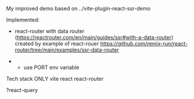 My improved demo based on ../vite-plugin-react-ssr-demo

  Implemented:

  - react-router with data router (https://reactrouter.com/en/main/guides/ssr#with-a-data-router) created by example of react-rouer https://github.com/remix-run/react-router/tree/main/examples/ssr-data-router

  - - use PORT env variable



Tech stack ONLY
  vite
  react
  react-router


  ?react-query
